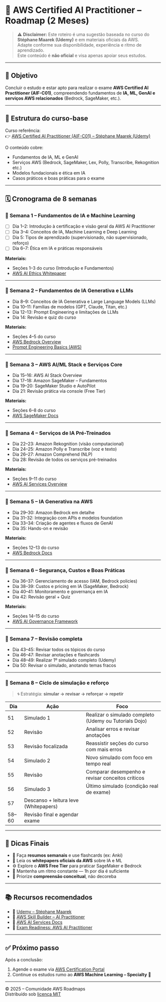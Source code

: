 # 🤖 AWS Certified AI Practitioner – Roadmap (2 Meses)

> ⚠️ **Disclaimer:** Este roteiro é uma sugestão baseada no curso do **Stéphane Maarek (Udemy)** e em materiais oficiais da AWS.  
> Adapte conforme sua disponibilidade, experiência e ritmo de aprendizado.  
> Este conteúdo é **não oficial** e visa apenas apoiar seus estudos.

---

## 🎯 Objetivo
Concluir o estudo e estar apto para realizar o exame **AWS Certified AI Practitioner (AIF-C01)**, compreendendo fundamentos de **IA, ML, GenAI e serviços AWS relacionados** (Bedrock, SageMaker, etc.).

---

## 🧩 Estrutura do curso-base
Curso referência:  
👉 [AWS Certified AI Practitioner (AIF-C01) – Stéphane Maarek (Udemy)](https://www.udemy.com/course/aws-certified-ai-practitioner/)

O conteúdo cobre:
- Fundamentos de IA, ML e GenAI  
- Serviços AWS (Bedrock, SageMaker, Lex, Polly, Transcribe, Rekognition etc.)  
- Modelos fundacionais e ética em IA  
- Casos práticos e boas práticas para o exame

---

## 🗓️ **Cronograma de 8 semanas**

### 📆 **Semana 1 – Fundamentos de IA e Machine Learning**
- [ ] Dia 1–2: Introdução à certificação e visão geral da AWS AI Practitioner  
- [ ] Dia 3–4: Conceitos de IA, Machine Learning e Deep Learning  
- [ ] Dia 5: Tipos de aprendizado (supervisionado, não supervisionado, reforço)  
- [ ] Dia 6–7: Ética em IA e práticas responsáveis  

**Materiais:**
- Seções 1–3 do curso (Introdução e Fundamentos)
- [AWS AI Ethics Whitepaper](https://docs.aws.amazon.com/whitepapers/latest/responsible-ai-on-aws/responsible-ai-on-aws.html)

---

### 📆 **Semana 2 – Fundamentos de IA Generativa e LLMs**
- Dia 8–9: Conceitos de IA Generativa e Large Language Models (LLMs)  
- Dia 10–11: Famílias de modelos (GPT, Claude, Titan, etc.)  
- Dia 12–13: Prompt Engineering e limitações de LLMs  
- Dia 14: Revisão e quiz do curso  

**Materiais:**
- Seções 4–5 do curso  
- [AWS Bedrock Overview](https://aws.amazon.com/bedrock/)  
- [Prompt Engineering Basics (AWS)](https://aws.amazon.com/what-is/prompt-engineering/)

---

### 📆 **Semana 3 – AWS AI/ML Stack e Serviços Core**
- Dia 15–16: AWS AI Stack Overview  
- Dia 17–18: Amazon SageMaker – Fundamentos  
- Dia 19–20: SageMaker Studio e AutoPilot  
- Dia 21: Revisão prática via console (Free Tier)  

**Materiais:**
- Seções 6–8 do curso  
- [AWS SageMaker Docs](https://docs.aws.amazon.com/sagemaker/latest/dg/whatis.html)

---

### 📆 **Semana 4 – Serviços de IA Pré-Treinados**
- Dia 22–23: Amazon Rekognition (visão computacional)  
- Dia 24–25: Amazon Polly e Transcribe (voz e texto)  
- Dia 26–27: Amazon Comprehend (NLP)  
- Dia 28: Revisão de todos os serviços pré-treinados  

**Materiais:**
- Seções 9–11 do curso  
- [AWS AI Services Overview](https://aws.amazon.com/machine-learning/ai-services/)

---

### 📆 **Semana 5 – IA Generativa na AWS**
- Dia 29–30: Amazon Bedrock em detalhe  
- Dia 31–32: Integração com APIs e modelos foundation  
- Dia 33–34: Criação de agentes e fluxos de GenAI  
- Dia 35: Hands-on e revisão  

**Materiais:**
- Seções 12–13 do curso  
- [AWS Bedrock Docs](https://docs.aws.amazon.com/bedrock/latest/userguide/what-is-bedrock.html)

---

### 📆 **Semana 6 – Segurança, Custos e Boas Práticas**
- Dia 36–37: Gerenciamento de acesso (IAM, Bedrock policies)  
- Dia 38–39: Custos e pricing em IA (SageMaker, Bedrock)  
- Dia 40–41: Monitoramento e governança em IA  
- Dia 42: Revisão geral + Quiz  

**Materiais:**
- Seções 14–15 do curso  
- [AWS AI Governance Framework](https://aws.amazon.com/ai/responsible-ai/)

---

### 📆 **Semana 7 – Revisão completa**
- Dia 43–45: Revisar todos os tópicos do curso  
- Dia 46–47: Revisar anotações e flashcards  
- Dia 48–49: Realizar 1º simulado completo (Udemy)  
- Dia 50: Revisar o simulado, anotando temas fracos  

---

### 📆 **Semana 8 – Ciclo de simulação e reforço**
> 🌀 Estratégia: **simular → revisar → reforçar → repetir**

| Dia | Ação | Foco |
|-----|------|------|
| 51 | Simulado 1 | Realizar o simulado completo (Udemy ou Tutorials Dojo) |
| 52 | Revisão | Analisar erros e revisar anotações |
| 53 | Revisão focalizada | Reassistir seções do curso com mais erros |
| 54 | Simulado 2 | Novo simulado com foco em tempo real |
| 55 | Revisão | Comparar desempenho e revisar conceitos críticos |
| 56 | Simulado 3 | Último simulado (condição real de exame) |
| 57 | Descanso + leitura leve (Whitepapers) |
| 58–60 | Revisão final e agendar exame |

---

## 🧠 Dicas Finais
- 💬 Faça **resumos semanais** e use flashcards (ex: Anki)  
- 📘 Leia os **whitepapers oficiais da AWS** sobre IA e ML  
- ⚙️ Explore o **AWS Free Tier** para praticar SageMaker e Bedrock  
- 📅 Mantenha um ritmo constante — 1h por dia é suficiente  
- 🎯 Priorize **compreensão conceitual**, não decoreba  

---

## 📚 Recursos recomendados
- 🎥 [Udemy – Stéphane Maarek](https://www.udemy.com/course/aws-certified-ai-practitioner/)  
- 📗 [AWS Skill Builder – AI Practitioner](https://skillbuilder.aws/)  
- 📄 [AWS AI Services Docs](https://aws.amazon.com/machine-learning/ai-services/)  
- 🧩 [Exam Readiness: AWS AI Practitioner](https://aws.amazon.com/training/)  

---

## ✅ Próximo passo
Após a conclusão:
1. Agende o exame via [AWS Certification Portal](https://aws.amazon.com/certification/)  
2. Continue os estudos rumo ao **AWS Machine Learning – Specialty** 🚀

---

© 2025 – Comunidade AWS Roadmaps  
Distribuído sob [licença MIT](../../LICENSE)
